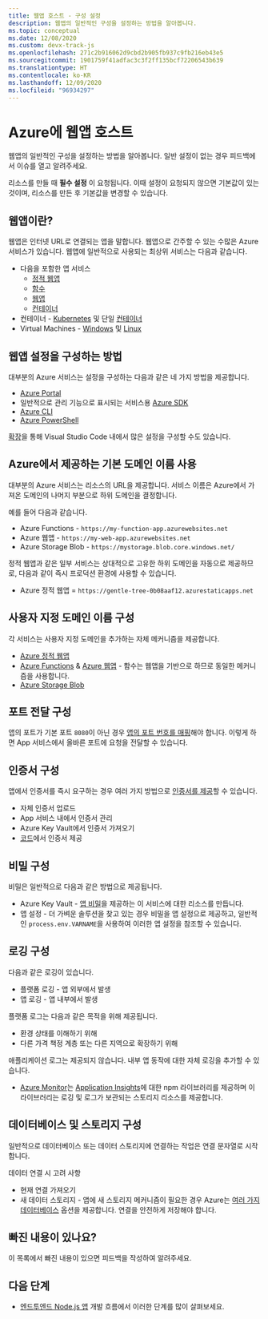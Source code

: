 ```yaml
---
title: 웹앱 호스트 - 구성 설정
description: 웹앱의 일반적인 구성을 설정하는 방법을 알아봅니다.
ms.topic: conceptual
ms.date: 12/08/2020
ms.custom: devx-track-js
ms.openlocfilehash: 271c2b916062d9cbd2b905fb937c9fb216eb43e5
ms.sourcegitcommit: 1901759f41adfac3c3f2ff135bcf72206543b639
ms.translationtype: HT
ms.contentlocale: ko-KR
ms.lasthandoff: 12/09/2020
ms.locfileid: "96934297"
---
```

# <a name="hosting-web-apps-on-azure"></a>Azure에 웹앱 호스트

웹앱의 일반적인 구성을 설정하는 방법을 알아봅니다. 일반 설정이 없는 경우 피드백에서 이슈를 열고 알려주세요. 

리소스를 만들 때 **필수 설정** 이 요청됩니다. 이때 설정이 요청되지 않으면 기본값이 있는 것이며, 리소스를 만든 후 기본값을 변경할 수 있습니다. 

## <a name="what-is-a-web-app"></a>웹앱이란?

웹앱은 인터넷 URL로 연결되는 앱을 말합니다. 웹앱으로 간주할 수 있는 수많은 Azure 서비스가 있습니다. 웹앱에 일반적으로 사용되는 최상위 서비스는 다음과 같습니다.

* 다음을 포함한 앱 서비스
    * [정적 웹앱](/azure/static-web-apps/)
    * [함수](/azure/azure-functions/)
    * [웹앱](/azure/app-service/)
    * [컨테이너](/azure/app-service/configure-custom-container?pivots=container-linux)
* 컨테이너 - [Kubernetes](/azure/aks/) 및 단일 [컨테이너](/azure/container-instances/)
* Virtual Machines - [Windows](/azure/virtual-machines/windows) 및 [Linux](/azure/virtual-machines/linux)

## <a name="how-to-configure-web-app-settings"></a>웹앱 설정을 구성하는 방법

대부분의 Azure 서비스는 설정을 구성하는 다음과 같은 네 가지 방법을 제공합니다.

* [Azure Portal](https://portal.azure.com)
* 일반적으로 관리 기능으로 표시되는 서비스용 [Azure SDK](https://github.com/Azure/azure-sdk)
* [Azure CLI](/cli/azure/)
* [Azure PowerShell](/powershell/azure/)

[확장](https://marketplace.visualstudio.com/items?itemName=ms-azuretools.vscode-azureappservice)을 통해 Visual Studio Code 내에서 많은 설정을 구성할 수도 있습니다. 

## <a name="use-default-domain-name-provided-by-azure"></a>Azure에서 제공하는 기본 도메인 이름 사용

대부분의 Azure 서비스는 리소스의 URL을 제공합니다. 서비스 이름은 Azure에서 가져온 도메인의 나머지 부분으로 하위 도메인을 결정합니다. 

예를 들어 다음과 같습니다.

* Azure Functions - `https://my-function-app.azurewebsites.net`
* Azure 웹앱 - `https://my-web-app.azurewebsites.net`
* Azure Storage Blob - `https://mystorage.blob.core.windows.net/`

정적 웹앱과 같은 일부 서비스는 상대적으로 고유한 하위 도메인을 자동으로 제공하므로, 다음과 같이 즉시 프로덕션 환경에 사용할 수 있습니다.

* Azure 정적 웹앱 = `https://gentle-tree-0b08aaf12.azurestaticapps.net`

## <a name="configure-custom-domain-name"></a>사용자 지정 도메인 이름 구성 

각 서비스는 사용자 지정 도메인을 추가하는 자체 메커니즘을 제공합니다. 

* [Azure 정적 웹앱](/azure/static-web-apps/custom-domain)
* [Azure Functions](/azure/app-service/app-service-web-tutorial-custom-domain) & [Azure 웹앱](/azure/app-service/app-service-web-tutorial-custom-domain) - 함수는 웹앱을 기반으로 하므로 동일한 메커니즘을 사용합니다.
* [Azure Storage Blob](/azure/storage/blobs/storage-custom-domain-name?tabs=azure-portal)

## <a name="configure-port-forwarding"></a>포트 전달 구성

앱의 포트가 기본 포트 `8080`이 아닌 경우 [앱의 포트 번호를 매핑](/azure/app-service/configure-language-nodejs?pivots=platform-windows#get-port-number)해야 합니다. 이렇게 하면 App 서비스에서 올바른 포트에 요청을 전달할 수 있습니다. 

## <a name="configure-certificates"></a>인증서 구성

앱에서 인증서를 즉시 요구하는 경우 여러 가지 방법으로 [인증서를 제공](/azure/app-service/configure-ssl-certificate#import-an-app-service-certificate)할 수 있습니다.

* 자체 인증서 업로드
* App 서비스 내에서 인증서 관리
* Azure Key Vault에서 인증서 가져오기
* [코드](/azure/app-service/configure-ssl-certificate-in-code)에서 인증서 제공

## <a name="configure-secrets"></a>비밀 구성

비밀은 일반적으로 다음과 같은 방법으로 제공됩니다.

* Azure Key Vault - [앱 비밀](/azure/app-service/app-service-key-vault-references)을 제공하는 이 서비스에 대한 리소스를 만듭니다. 
* 앱 설정 - 더 가벼운 솔루션을 찾고 있는 경우 비밀을 앱 설정으로 제공하고, 일반적인 `process.env.VARNAME`을 사용하여 이러한 앱 설정을 참조할 수 있습니다. 

## <a name="configure-logging"></a>로깅 구성

다음과 같은 로깅이 있습니다.

* 플랫폼 로깅 - 앱 외부에서 발생
* 앱 로깅 - 앱 내부에서 발생

플랫폼 로그는 다음과 같은 목적을 위해 제공됩니다.
* 환경 상태를 이해하기 위해
* 다른 가격 책정 계층 또는 다른 지역으로 확장하기 위해 

애플리케이션 로그는 제공되지 않습니다. 내부 앱 동작에 대한 자체 로깅을 추가할 수 있습니다.
* [Azure Monitor](/azure/azure-monitor/overview)는 [Application Insights](/azure/azure-monitor/app/app-insights-overview)에 대한 npm 라이브러리를 제공하며 이 라이브러리는 로깅 및 로그가 보관되는 스토리지 리소스를 제공합니다. 

## <a name="configure-database-and-storage"></a>데이터베이스 및 스토리지 구성

일반적으로 데이터베이스 또는 데이터 스토리지에 연결하는 작업은 연결 문자열로 시작합니다. 

데이터 연결 시 고려 사항
* 현재 연결 가져오기
* 새 데이터 스토리지 - 앱에 새 스토리지 메커니즘이 필요한 경우 Azure는 [여러 가지 데이터베이스](integrate-database.md) 옵션을 제공합니다. 연결을 안전하게 저장해야 합니다. 

## <a name="missing-something"></a>빠진 내용이 있나요? 

이 목록에서 빠진 내용이 있으면 피드백을 작성하여 알려주세요. 

## <a name="next-steps"></a>다음 단계

* [엔드투엔드 Node.js 앱](/azure/developer/javascript/how-to/develop-nodejs-on-azure) 개발 흐름에서 이러한 단계를 많이 살펴보세요. 